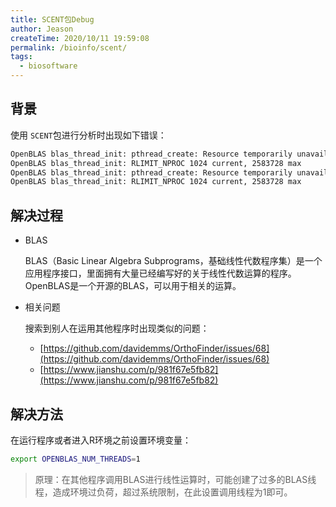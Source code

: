 ```yaml
---
title: SCENT包Debug
author: Jeason
createTime: 2020/10/11 19:59:08
permalink: /bioinfo/scent/
tags:
  - biosoftware
---
```


## 背景

使用 `SCENT`包进行分析时出现如下错误：

```sh
OpenBLAS blas_thread_init: pthread_create: Resource temporarily unavailable
OpenBLAS blas_thread_init: RLIMIT_NPROC 1024 current, 2583728 max
OpenBLAS blas_thread_init: pthread_create: Resource temporarily unavailable
OpenBLAS blas_thread_init: RLIMIT_NPROC 1024 current, 2583728 max
```

## 解决过程

+ BLAS

  BLAS（Basic Linear Algebra Subprograms，基础线性代数程序集）是一个应用程序接口，里面拥有大量已经编写好的关于线性代数运算的程序。OpenBLAS是一个开源的BLAS，可以用于相关的运算。
+ 相关问题

  搜索到别人在运用其他程序时出现类似的问题：

  + [https://github.com/davidemms/OrthoFinder/issues/68](https://github.com/davidemms/OrthoFinder/issues/68)
  + [https://www.jianshu.com/p/981f67e5fb82](https://www.jianshu.com/p/981f67e5fb82)

## 解决方法

在运行程序或者进入R环境之前设置环境变量：

```sh
export OPENBLAS_NUM_THREADS=1
```

> 原理：在其他程序调用BLAS进行线性运算时，可能创建了过多的BLAS线程，造成环境过负荷，超过系统限制，在此设置调用线程为1即可。
>
